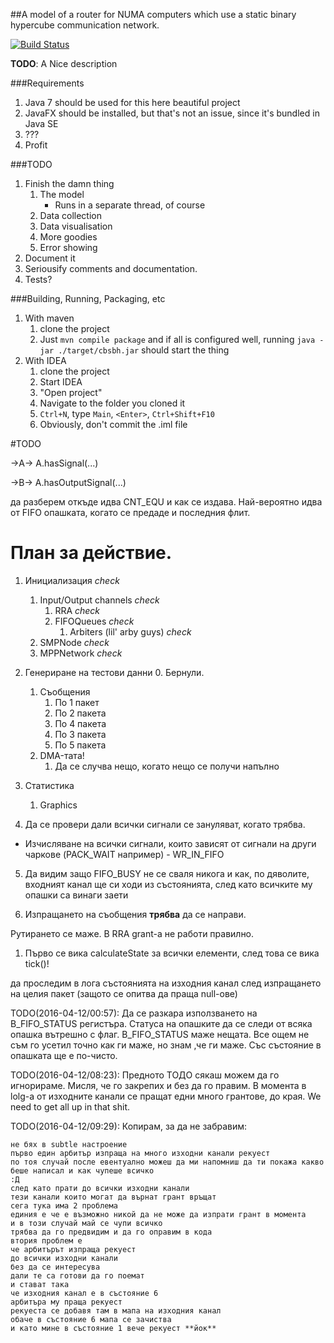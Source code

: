 ##A model of a router for NUMA computers which use a static binary hypercube communication network.

[![Build Status](https://travis-ci.org/chilyashev/CrossbarSwitchBinaryHyperCube.svg?branch=master)](https://travis-ci.org/chilyashev/CrossbarSwitchBinaryHyperCube)

**TODO**: A Nice description


###Requirements
1. Java 7 should be used for this here beautiful project
2. JavaFX should be installed, but that's not an issue, since it's bundled in Java SE
3. ???
4. Profit


###TODO
1. Finish the damn thing
    1. The model
        - Runs in a separate thread, of course
    2. Data collection
    3. Data visualisation
    4. More goodies
    5. Error showing
2. Document it
3. Seriousify comments and documentation.
4. Tests?


###Building, Running, Packaging, etc

1. With maven
    1. clone the project
    2. Just `mvn compile package` and if all is configured well, running `java -jar ./target/cbsbh.jar` should start the thing
2. With IDEA
    1. clone the project
    2. Start IDEA
    3. "Open project"
    4. Navigate to the folder you cloned it
    5. `Ctrl+N`, type `Main`, `<Enter>`, `Ctrl+Shift+F10`
    6. Obviously, don't commit the .iml file



#TODO

->А->
A.hasSignal(...)

->B->
A.hasOutputSignal(...)


да разберем откъде идва CNT_EQU и как се издава.
Най-вероятно идва от FIFO опашката, когато се предаде и последния флит.


# План за действие.


1. Инициализация *check*
    1. Input/Output channels *check*
        1. RRA *check*
        2. FIFOQueues *check*
            1. Arbiters (lil' arby guys) *check*
    2. SMPNode *check*
    3. MPPNetwork *check*
2. Генериране на тестови данни
    0. Бернули.
    1. Съобщения
        1. По 1 пакет
        2. По 2 пакета
        3. По 4 пакета
        4. По 3 пакета
        5. По 5 пакета
    2. DMA-тата!
        1. Да се случва нещо, когато нещо се получи напълно
3. Статистика
    1. Graphics


4. Да се провери дали всички сигнали се зануляват, когато трябва.


- Изчисляване на всички сигнали, които зависят от сигнали на други чаркове (PACK_WAIT например)
        - WR_IN_FIFO

5. Да видим защо FIFO_BUSY не се сваля никога и как, по дяволите, входният канал ще си ходи из състоянията, след като всичките му опашки са винаги заети

6. Изпращането на съобщения **трябва** да се направи.











Рутирането се маже. В RRA grant-а не работи правилно.


1. Първо се вика calculateState за всички елементи, след това се вика tick()!


да проследим в лога състоянията на изходния канал след изпращането на целия пакет (защото се опитва да праща null-ове)




TODO(2016-04-12/00:57): Да се разкара използването на B_FIFO_STATUS регистъра. Статуса на опашките да се следи от всяка опашка вътрешно с флаг.
B_FIFO_STATUS маже нещата. Все ощем не съм го усетил точно как ги маже, но знам ,че ги маже. Със състояние в опашката ще е по-чисто.



TODO(2016-04-12/08:23): Предното ТОДО сякаш можем да го игнорираме. Мисля, че го закрепих и без да го правим.
В момента в lolg-a от изходните канали се пращат едни много грантове, до края. We need to get all up in that shit.

TODO(2016-04-12/09:29): Копирам, за да не забравим:  

    не бях в subtle настроение
    първо един арбитър изпраща на много изходни канали рекуест
    по тоя случай после евентуално можеш да ми напомниш да ти покажа какво беше написал и как чупеше всичко
    :Д
    след като прати до всички изходни канали
    тези канали които могат да върнат грант връщат
    сега тука има 2 проблема
    единия е че е възможнo никой да не може да изпрати грант в момента
    и в този случай май се чупи всичкo
    трябва да го предвидим и да го оправим в кода
    втория проблем е
    че арбитърът изпраща рекуест
    до всички изходни канали
    без да се интересува
    дали те са готови да го поемат
    и стават така
    че изходния канал е в състояние 6
    арбитъра му праща рекуест
    рекуеста се добавя там в мапа на изходния канал
    обаче в състояние 6 мапа се зачиства
    и като мине в състояние 1 вече рекуест **йок**









